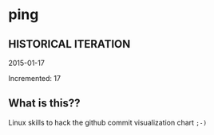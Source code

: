 # ping

## HISTORICAL ITERATION
2015-01-17

Incremented: 17

## What is this?? 
Linux skills to hack the github commit visualization chart `;-)`
